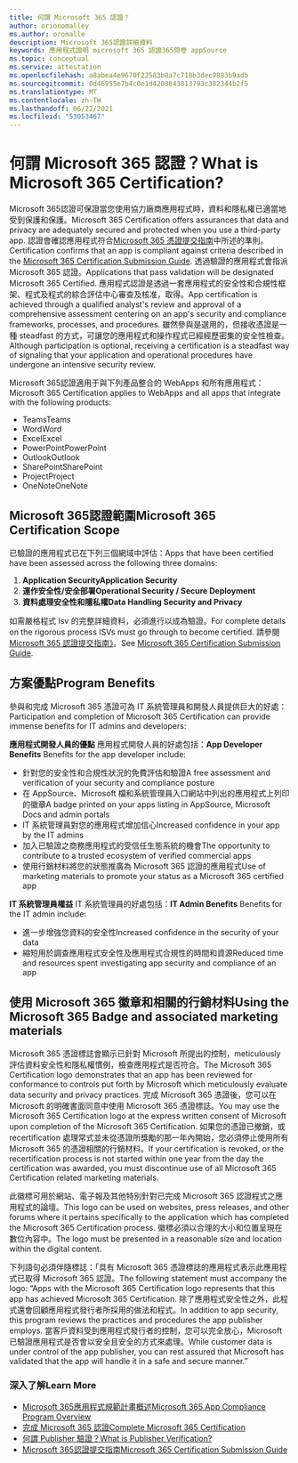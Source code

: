```yaml
---
title: 何謂 Microsoft 365 認證？
author: orionomalley
ms.author: oromalle
description: Microsoft 365認證詳細資料
keywords: 應用程式證明 microsoft 365 認證365問卷 appSource
ms.topic: conceptual
ms.service: attestation
ms.openlocfilehash: a8abea4e9670f22583b8a7c718b3dec9883b9adb
ms.sourcegitcommit: 0d46955e7b4c0e1d4208843813793c382344b2f5
ms.translationtype: MT
ms.contentlocale: zh-TW
ms.lasthandoff: 06/22/2021
ms.locfileid: "53053467"
---
```

# <a name="what-is-microsoft-365-certification"></a><span data-ttu-id="96d25-104">何謂 Microsoft 365 認證？</span><span class="sxs-lookup"><span data-stu-id="96d25-104">What is Microsoft 365 Certification?</span></span>

<span data-ttu-id="96d25-105">Microsoft 365認證可保證當您使用協力廠商應用程式時，資料和隱私權已適當地受到保護和保護。</span><span class="sxs-lookup"><span data-stu-id="96d25-105">Microsoft 365 Certification offers assurances that data and privacy are adequately secured and protected when you use a third-party app.</span></span> <span data-ttu-id="96d25-106">認證會確認應用程式符合[Microsoft 365 憑證提交指南](https://docs.microsoft.com/microsoft-365-app-certification/docs/certification-submission-guide)中所述的準則。</span><span class="sxs-lookup"><span data-stu-id="96d25-106">Certification confirms that an app is compliant against criteria described in the [Microsoft 365 Certification Submission Guide](https://docs.microsoft.com/microsoft-365-app-certification/docs/certification-submission-guide).</span></span> <span data-ttu-id="96d25-107">透過驗證的應用程式會指派 Microsoft 365 認證。</span><span class="sxs-lookup"><span data-stu-id="96d25-107">Applications that pass validation will be designated Microsoft 365 Certified.</span></span>
<span data-ttu-id="96d25-108">應用程式認證是透過一套應用程式的安全性和合規性框架、程式及程式的綜合評估中心審查及核准，取得。</span><span class="sxs-lookup"><span data-stu-id="96d25-108">App certification is achieved through a qualified analyst's review and approval of a comprehensive assessment centering on an app's security and compliance frameworks, processes, and procedures.</span></span> <span data-ttu-id="96d25-109">雖然參與是選用的，但接收憑證是一種 steadfast 的方式，可讓您的應用程式和操作程式已經經歷密集的安全性檢查。</span><span class="sxs-lookup"><span data-stu-id="96d25-109">Although participation is optional, receiving a certification is a steadfast way of signaling that your application and operational procedures have undergone an intensive security review.</span></span>

<span data-ttu-id="96d25-110">Microsoft 365認證適用于與下列產品整合的 WebApps 和所有應用程式：</span><span class="sxs-lookup"><span data-stu-id="96d25-110">Microsoft 365 Certification applies to WebApps and all apps that integrate with the following products:</span></span>
- <span data-ttu-id="96d25-111">Teams</span><span class="sxs-lookup"><span data-stu-id="96d25-111">Teams</span></span>
- <span data-ttu-id="96d25-112">Word</span><span class="sxs-lookup"><span data-stu-id="96d25-112">Word</span></span>
- <span data-ttu-id="96d25-113">Excel</span><span class="sxs-lookup"><span data-stu-id="96d25-113">Excel</span></span>
- <span data-ttu-id="96d25-114">PowerPoint</span><span class="sxs-lookup"><span data-stu-id="96d25-114">PowerPoint</span></span>
- <span data-ttu-id="96d25-115">Outlook</span><span class="sxs-lookup"><span data-stu-id="96d25-115">Outlook</span></span>
- <span data-ttu-id="96d25-116">SharePoint</span><span class="sxs-lookup"><span data-stu-id="96d25-116">SharePoint</span></span>
- <span data-ttu-id="96d25-117">Project</span><span class="sxs-lookup"><span data-stu-id="96d25-117">Project</span></span>
- <span data-ttu-id="96d25-118">OneNote</span><span class="sxs-lookup"><span data-stu-id="96d25-118">OneNote</span></span>

## <a name="microsoft-365-certification-scope"></a><span data-ttu-id="96d25-119">Microsoft 365認證範圍</span><span class="sxs-lookup"><span data-stu-id="96d25-119">Microsoft 365 Certification Scope</span></span>

<span data-ttu-id="96d25-120">已驗證的應用程式已在下列三個網域中評估：</span><span class="sxs-lookup"><span data-stu-id="96d25-120">Apps that have been certified have been assessed across the following three domains:</span></span>
1.  <span data-ttu-id="96d25-121">**Application Security**</span><span class="sxs-lookup"><span data-stu-id="96d25-121">**Application Security**</span></span>
1.  <span data-ttu-id="96d25-122">**運作安全性/安全部署**</span><span class="sxs-lookup"><span data-stu-id="96d25-122">**Operational Security / Secure Deployment**</span></span>
1.  <span data-ttu-id="96d25-123">**資料處理安全性和隱私權**</span><span class="sxs-lookup"><span data-stu-id="96d25-123">**Data Handling Security and Privacy**</span></span>

<span data-ttu-id="96d25-124">如需嚴格程式 Isv 的完整詳細資料，必須進行以成為驗證。</span><span class="sxs-lookup"><span data-stu-id="96d25-124">For complete details on the rigorous process ISVs must go through to become certified.</span></span> <span data-ttu-id="96d25-125">請參閱[Microsoft 365 認證提交指南》](https://docs.microsoft.com/microsoft-365-app-certification/docs/certification-submission-guide)。</span><span class="sxs-lookup"><span data-stu-id="96d25-125">See [Microsoft 365 Certification Submission Guide](https://docs.microsoft.com/microsoft-365-app-certification/docs/certification-submission-guide).</span></span>

## <a name="program-benefits"></a><span data-ttu-id="96d25-126">方案優點</span><span class="sxs-lookup"><span data-stu-id="96d25-126">Program Benefits</span></span>
<span data-ttu-id="96d25-127">參與和完成 Microsoft 365 憑證可為 IT 系統管理員和開發人員提供巨大的好處：</span><span class="sxs-lookup"><span data-stu-id="96d25-127">Participation and completion of Microsoft 365 Certification can provide immense benefits for IT admins and developers:</span></span>

<span data-ttu-id="96d25-128">**應用程式開發人員的優點** 應用程式開發人員的好處包括：</span><span class="sxs-lookup"><span data-stu-id="96d25-128">**App Developer Benefits** Benefits for the app developer include:</span></span> 
-   <span data-ttu-id="96d25-129">針對您的安全性和合規性狀況的免費評估和驗證</span><span class="sxs-lookup"><span data-stu-id="96d25-129">A free assessment and verification of your security and compliance posture</span></span>
-   <span data-ttu-id="96d25-130">在 AppSource、Microsoft 檔和系統管理員入口網站中列出的應用程式上列印的徽章</span><span class="sxs-lookup"><span data-stu-id="96d25-130">A badge printed on your apps listing in AppSource, Microsoft Docs and admin portals</span></span>
-   <span data-ttu-id="96d25-131">IT 系統管理員對您的應用程式增加信心</span><span class="sxs-lookup"><span data-stu-id="96d25-131">Increased confidence in your app by the IT admins</span></span>
-   <span data-ttu-id="96d25-132">加入已驗證之商務應用程式的受信任生態系統的機會</span><span class="sxs-lookup"><span data-stu-id="96d25-132">The opportunity to contribute to a trusted ecosystem of verified commercial apps</span></span>
-   <span data-ttu-id="96d25-133">使用行銷材料將您的狀態推廣為 Microsoft 365 認證的應用程式</span><span class="sxs-lookup"><span data-stu-id="96d25-133">Use of marketing materials to promote your status as a Microsoft 365 certified app</span></span>

<span data-ttu-id="96d25-134">**IT 系統管理員權益** IT 系統管理員的好處包括：</span><span class="sxs-lookup"><span data-stu-id="96d25-134">**IT Admin Benefits** Benefits for the IT admin include:</span></span>
-   <span data-ttu-id="96d25-135">進一步增強您資料的安全性</span><span class="sxs-lookup"><span data-stu-id="96d25-135">Increased confidence in the security of your data</span></span>
-   <span data-ttu-id="96d25-136">縮短用於調查應用程式安全性及應用程式合規性的時間和資源</span><span class="sxs-lookup"><span data-stu-id="96d25-136">Reduced time and resources spent investigating app security and compliance of an app</span></span>

## <a name="using-the-microsoft-365-badge-and-associated-marketing-materials"></a><span data-ttu-id="96d25-137">使用 Microsoft 365 徽章和相關的行銷材料</span><span class="sxs-lookup"><span data-stu-id="96d25-137">Using the Microsoft 365 Badge and associated marketing materials</span></span>
<span data-ttu-id="96d25-138">Microsoft 365 憑證標誌會顯示已針對 Microsoft 所提出的控制，meticulously 評估資料安全性和隱私權慣例，檢查應用程式是否符合。</span><span class="sxs-lookup"><span data-stu-id="96d25-138">The Microsoft 365 Certification logo demonstrates that an app has been reviewed for conformance to controls put forth by Microsoft which meticulously evaluate data security and privacy practices.</span></span> <span data-ttu-id="96d25-139">完成 Microsoft 365 憑證後，您可以在 Microsoft 的明確書面同意中使用 Microsoft 365 憑證標誌。</span><span class="sxs-lookup"><span data-stu-id="96d25-139">You may use the Microsoft 365 Certification logo at the express written consent of Microsoft upon completion of the Microsoft 365 Certification.</span></span> <span data-ttu-id="96d25-140">如果您的憑證已撤銷，或 recertification 處理常式並未從憑證所獎勵的那一年內開始，您必須停止使用所有 Microsoft 365 的憑證相關的行銷材料。</span><span class="sxs-lookup"><span data-stu-id="96d25-140">If your certification is revoked, or the recertification process is not started within one year from the day the certification was awarded, you must discontinue use of all Microsoft 365 Certification related marketing materials.</span></span> 

<span data-ttu-id="96d25-141">此徽標可用於網站、電子報及其他特別針對已完成 Microsoft 365 認證程式之應用程式的論壇。</span><span class="sxs-lookup"><span data-stu-id="96d25-141">This logo can be used on websites, press releases, and other forums where it pertains specifically to the application which has completed the Microsoft 365 Certification process.</span></span> <span data-ttu-id="96d25-142">徽標必須以合理的大小和位置呈現在數位內容中。</span><span class="sxs-lookup"><span data-stu-id="96d25-142">The logo must be presented in a reasonable size and location within the digital content.</span></span> 

<span data-ttu-id="96d25-143">下列語句必須伴隨標誌：「具有 Microsoft 365 憑證標誌的應用程式表示此應用程式已取得 Microsoft 365 認證。</span><span class="sxs-lookup"><span data-stu-id="96d25-143">The following statement must accompany the logo: “Apps with the Microsoft 365 Certification logo represents that this app has achieved Microsoft 365 Certification.</span></span> <span data-ttu-id="96d25-144">除了應用程式安全性之外，此程式還會回顧應用程式發行者所採用的做法和程式。</span><span class="sxs-lookup"><span data-stu-id="96d25-144">In addition to app security, this program reviews the practices and procedures the app publisher employs.</span></span> <span data-ttu-id="96d25-145">當客戶資料受到應用程式發行者的控制，您可以完全放心，Microsoft 已驗證應用程式是否會以安全且安全的方式來處理。</span><span class="sxs-lookup"><span data-stu-id="96d25-145">While customer data is under control of the app publisher, you can rest assured that Microsoft has validated that the app will handle it in a safe and secure manner.”</span></span>


### <a name="learn-more"></a><span data-ttu-id="96d25-146">深入了解</span><span class="sxs-lookup"><span data-stu-id="96d25-146">Learn More</span></span>
* [<span data-ttu-id="96d25-147">Microsoft 365應用程式規範計畫概述</span><span class="sxs-lookup"><span data-stu-id="96d25-147">Microsoft 365 App Compliance Program Overview</span></span>](~/overview.md)  
* [<span data-ttu-id="96d25-148">完成 Microsoft 365 認證</span><span class="sxs-lookup"><span data-stu-id="96d25-148">Complete Microsoft 365 Certification</span></span>](~/docs/certification.md)  
* [<span data-ttu-id="96d25-149">何謂 Publisher 驗證？</span><span class="sxs-lookup"><span data-stu-id="96d25-149">What is Publisher Verification?</span></span>](https://docs.microsoft.com/azure/active-directory/develop/publisher-verification-overview)
* [<span data-ttu-id="96d25-150">Microsoft 365認證提交指南</span><span class="sxs-lookup"><span data-stu-id="96d25-150">Microsoft 365 Certification Submission Guide</span></span>](~/docs/certification-submission-guide.md)

